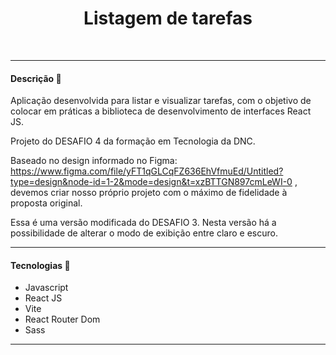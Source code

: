 <div align="center">
	<h1>Listagem de tarefas</h1>
	<br>
	<p align="center">
		<a href="https://github.com/eduardojordane/OrganizadorTarefas/tree/master">
		</a>
	</p>
</div>

<hr>

<h4>Descrição 📄</h4>

Aplicação desenvolvida para listar e visualizar tarefas, com o objetivo de colocar em práticas a biblioteca de desenvolvimento de interfaces React JS.

Projeto do DESAFIO 4 da formação em Tecnologia da DNC.

Baseado no design informado no Figma: https://www.figma.com/file/yFT1qGLCqFZ636EhVfmuEd/Untitled?type=design&node-id=1-2&mode=design&t=xzBTTGN897cmLeWI-0 , devemos criar nosso próprio projeto com o máximo de fidelidade à proposta original.

Essa é uma versão modificada do DESAFIO 3. Nesta versão há a possibilidade de alterar o modo de exibição entre claro e escuro.

<hr>

<h4>Tecnologias 🚀</h4>

- Javascript
- React JS
- Vite
- React Router Dom
- Sass


<hr>

